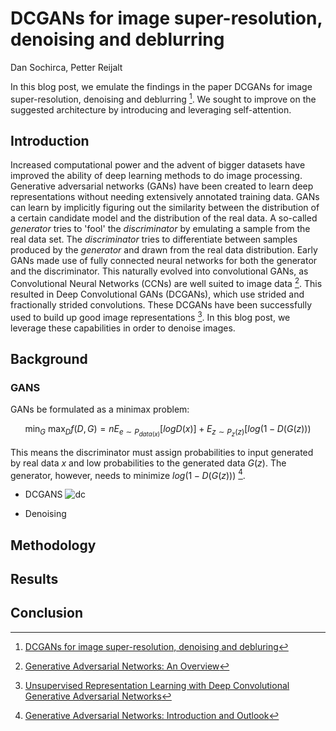 # DCGANs for image super-resolution, denoising and deblurring
Dan Sochirca, Petter Reijalt

In this blog post, we emulate the findings in the paper DCGANs for image super-resolution, denoising and deblurring [^1]. We sought to improve on the suggested architecture by introducing and leveraging self-attention. 

## Introduction
Increased computational power and the advent of bigger datasets have improved the ability of deep learning methods to do image processing. Generative adversarial networks (GANs) have been created to learn deep representations without needing extensively annotated training data. GANs can learn by implicitly figuring out the similarity between the distribution of a certain candidate model and the distribution of the real data. A so-called _generator_ tries to 'fool' the _discriminator_ by emulating a sample from the real data set. The _discriminator_ tries to differentiate between samples produced by the _generator_ and drawn from the real data distribution. Early GANs made use of fully connected neural networks for both the generator and the discriminator. This naturally evolved into convolutional GANs, as Convolutional Neural Networks (CCNs) are well suited to image data [^2]. This resulted in Deep Convolutional GANs (DCGANs), which use strided and fractionally strided convolutions. These DCGANs have been successfully used to build up good image representations [^3]. In this blog post, we leverage these capabilities in order to denoise images. 

## Background
### GANS
GANs be formulated as a minimax problem: 

$$\min_G \ \max_D {f(D,G) = nE_{e \sim P_{data(x)}}[log D(x)] + E_{z \sim P_z(z)}[log(1-D(G(z)))}$$

This means the discriminator must assign probabilities to input generated by real data $x$ and low probabilities to the generated data $G(z)$. The generator, however, needs to minimize $log(1-D(G(z)))$ [^4]. 

- DCGANS
![dc](screenshot.png)


- Denoising

## Methodology

## Results

## Conclusion


[^1]: [DCGANs for image super-resolution, denoising and debluring](https://stanford.edu/class/ee367/Winter2017/yan_wang_ee367_win17_report.pdf)
[^2]: [Generative Adversarial Networks: An Overview](https://ieeexplore.ieee.org/abstract/document/8253599)
[^3]: [Unsupervised Representation Learning with Deep Convolutional Generative Adversarial Networks](https://arxiv.org/abs/1511.06434)
[^4]: [Generative Adversarial Networks: Introduction and Outlook](https://ieeexplore.ieee.org/abstract/document/8039016)
